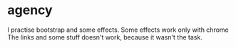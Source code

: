 # agency

I practise bootstrap and some effects. 
Some effects work only  with chrome The links and some stuff doesn't work, because it wasn't the task.
